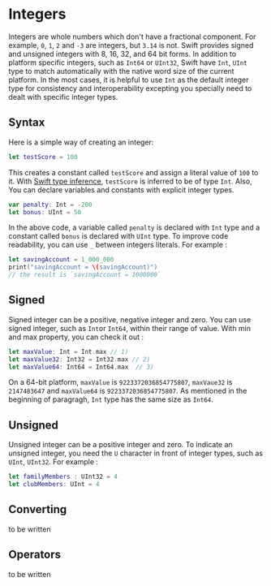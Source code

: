 # Integers

Integers are whole numbers which don't have a fractional component. For example, `0`, `1`, `2` and `-3` are integers, but `3.14` is not. Swift provides signed and unsigned integers with 8, 16, 32, and 64 bit forms. In addition to platform specific integers, such as `Int64` or `UInt32`, Swift have `Int`, `UInt` type to match automatically with the native word size of the current platform. In the most cases, it is helpful to use `Int` as the default integer type for consistency and interoperability excepting you specially need to dealt with specific integer types.

## Syntax

Here is a simple way of creating an integer:

```swift
let testScore = 100
```

This creates a constant called `testScore` and assign a literal value of `100` to it. With [Swift type inference](constants.md), `testScore` is inferred to be of type `Int`. Also, You can declare variables and constants with explicit integer types.

```swift
var penalty: Int = -200
let bonus: UInt = 50  
```

In the above code, a variable called `penalty` is declared with `Int` type and a constant called `bonus` is declared with `UInt` type.
To improve code readability, you can use `_` between integers literals. For example :

```swift
let savingAccount = 1_000_000
print("savingAccount = \(savingAccount)")
// the result is `savingAccount = 1000000`  
```

## Signed

Signed integer can be a positive, negative integer and zero. You can use signed integer, such as `Int`or `Int64`, within their range of value. With min and max property, you can check it out :

```swift
let maxValue: Int = Int.max // 1)
let maxValue32: Int32 = Int32.max // 2)
let maxValue64: Int64 = Int64.max  // 3)
```

On a 64-bit platform, `maxValue` is `9223372036854775807`, `maxVaue32` is `2147483647` and `maxValue64` is `9223372036854775807`. As mentioned in the beginning of paragragh, `Int` type has the same size as `Int64`.  

## Unsigned

Unsigned integer can be a positive integer and zero. To indicate an unsigned integer, you need the `U` character in front of integer types, such as `UInt`, `UInt32`. For example :

```swift
let familyMembers : UInt32 = 4
let clubMembers: UInt = 4
```

## Converting

to be written

## Operators

to be written
